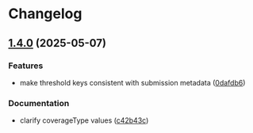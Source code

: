 # Changelog

## [1.4.0](https://github.com/BfArM-MVH/grz-pydantic-models/compare/v1.3.0...v1.4.0) (2025-05-07)


### Features

* make threshold keys consistent with submission metadata ([0dafdb6](https://github.com/BfArM-MVH/grz-pydantic-models/commit/0dafdb6228ac64c70aa815eb1b12b68bbf2dd389))


### Documentation

* clarify coverageType values ([c42b43c](https://github.com/BfArM-MVH/grz-pydantic-models/commit/c42b43cede1598c74af56225b31eb219b40c2b4d))
